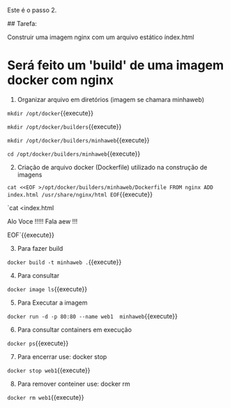 Este é o passo 2.

## Tarefa:

Construir uma imagem nginx com um arquivo estático índex.html

# Será feito um 'build' de uma imagem docker com nginx

1) Organizar arquivo em diretórios (imagem se chamara minhaweb)

`mkdir /opt/docker`{{execute}}

`mkdir /opt/docker/builders`{{execute}}

`mkdir /opt/docker/builders/minhaweb`{{execute}}

`cd /opt/docker/builders/minhaweb`{{execute}}


2) Criação de arquivo docker (Dockerfile) utilizado na construção de imagens

`cat <<EOF >/opt/docker/builders/minhaweb/Dockerfile
FROM nginx
ADD index.html /usr/share/nginx/html
EOF`{{execute}}


`cat <<EOF >index.html
<html>
<head>
<title>ALO VOCE!</title>
</head>
<body>
<p> Alo Voce !!!!! Fala aew !!!  <p/>
</body>
</html>
EOF`{{execute}}


3) Para fazer build

`docker build -t minhaweb .`{{execute}}

4) Para consultar

`docker image ls`{{execute}}

5) Para Executar a imagem

`docker run -d -p 80:80 --name web1  minhaweb`{{execute}}

6) Para consultar containers em execução

`docker ps`{{execute}}

7) Para encerrar use: docker stop <nome do container>

`docker stop web1`{{execute}}

8) Para remover conteiner use: docker rm <nome do container>

`docker rm web1`{{execute}}



